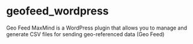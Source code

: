 # geofeed_wordpress
Geo Feed MaxMind is a WordPress plugin that allows you to manage and generate CSV files for sending geo-referenced data (Geo Feed)
